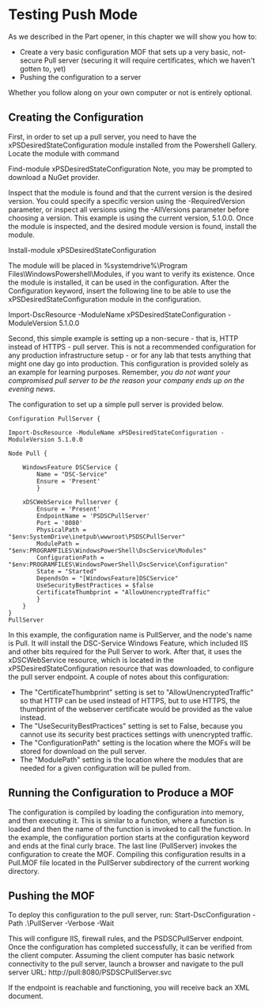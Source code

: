 # Testing Push Mode
As we described in the Part opener, in this chapter we will show you how to:

* Create a very basic configuration MOF that sets up a very basic, not-secure Pull server (securing it will require certificates, which we haven't gotten to, yet)
* Pushing the configuration to a server

Whether you follow along on your own computer or not is entirely optional.

## Creating the Configuration
First, in order to set up a pull server, you need to have the xPSDesiredStateConfiguration module installed from the Powershell Gallery.  Locate the module with command

Find-module xPSDesiredStateConfiguration 
Note, you may be prompted to download a NuGet provider.

Inspect that the module is found and that the current version is the desired version.  You could specify a specific version using the -RequiredVersion parameter, or inspect all versions using the -AllVersions parameter before choosing a version.  This example is using the current version, 5.1.0.0.  Once the module is inspected, and the desired module version is found, install the module.

Install-module xPSDesiredStateConfiguration

The module will be placed in %systemdrive%\Program Files\WindowsPowershell\Modules, if you want to verify its existence.  Once the module is installed, it can be used in the configuration.  After the Configuration keyword, insert the following line to be able to use the xPSDesiredStateConfiguration module in the configuration.

Import-DscResource -ModuleName xPSDesiredStateConfiguration -ModuleVersion 5.1.0.0 

Second, this simple example is setting up a non-secure - that is, HTTP instead of HTTPS - pull server.  This is not a recommended configuration for any production infrastructure setup - or for any lab that tests anything that might one day go into production.  This configuration is provided solely as an example for learning purposes.  Remember, _you do not want your compromised pull server to be the reason your company ends up on the evening news_.  

The configuration to set up a simple pull server is provided below.

    Configuration PullServer {

    Import-DscResource -ModuleName xPSDesiredStateConfiguration -ModuleVersion 5.1.0.0

    Node Pull {
        
        WindowsFeature DSCService {
            Name = "DSC-Service"
            Ensure = 'Present'
            }

        xDSCWebService Pullserver {
            Ensure = 'Present'
            EndpointName = 'PSDSCPullServer'
            Port = '8080'  
            PhysicalPath = "$env:SystemDrive\inetpub\wwwroot\PSDSCPullServer"
            ModulePath = "$env:PROGRAMFILES\WindowsPowerShell\DscService\Modules" 
            ConfigurationPath = "$env:PROGRAMFILES\WindowsPowerShell\DscService\Configuration" 
            State = "Started"
            DependsOn = "[WindowsFeature]DSCService"
            UseSecurityBestPractices = $false
            CertificateThumbprint = "AllowUnencryptedTraffic"
            }
        }
    }
    PullServer

In this example, the configuration name is PullServer, and the node's name is Pull.  It will install the DSC-Service Windows Feature, which included IIS and other bits required for the Pull Server to work.  After that, it uses the xDSCWebService resource, which is located in the xPSDesiredStateConfiguration resource that was downloaded, to configure the pull server endpoint.  A couple of notes about this configuration:
 * The "CertificateThumbprint" setting is set to "AllowUnencryptedTraffic" so that HTTP can be used instead of HTTPS, but to use HTTPS, the thumbprint of the webserver certificate would be provided as the value instead.
 * The "UseSecurityBestPractices" setting is set to False, because you cannot use its security best practices settings with unencrypted traffic.
 * The "ConfigurationPath" setting is the location where the MOFs will be stored for download on the pull server.
 * The "ModulePath" setting is the location where the modules that are needed for a given configuration will be pulled from.

## Running the Configuration to Produce a MOF
The configuration is compiled by loading the configuration into memory, and then executing it.  This is similar to a function, where a function is loaded and then the name of the function is invoked to call the function.  In the example, the configuration portion starts at the configuration keyword and ends at the final curly brace.  The last line (PullServer) invokes the configuration to create the MOF.  Compiling this configuration results in a Pull.MOF file located in the PullServer subdirectory of the current working directory.

## Pushing the MOF
To deploy this configuration to the pull server, run:
Start-DscConfiguration -Path .\PullServer -Verbose -Wait

This will configure IIS, firewall rules, and the PSDSCPullServer endpoint.  Once the configuration has completed successfully, it can be verified from the client computer.  Assuming the client computer has basic network connectivity to the pull server, launch a browser and navigate to the pull server URL:
http://pull:8080/PSDSCPullServer.svc

If the endpoint is reachable and functioning, you will receive back an XML document.